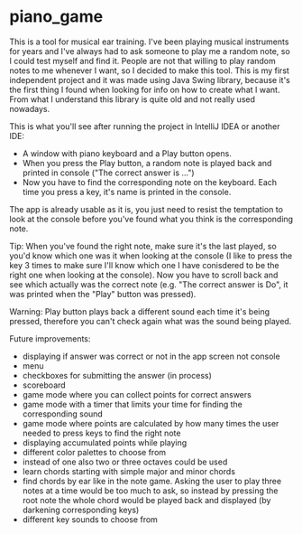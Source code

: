 # piano_game

This is a tool for musical ear training. I've been playing musical instruments for years and 
I've always had to ask someone to play me a random note, so I could test myself and find it. 
People are not that willing to play random notes to me whenever I want, so I decided to make 
this tool. This is my first independent project and it was made using Java Swing library, because 
it's the first thing I found when looking for info on how to create what I want. From what I 
understand this library is quite old and not really used nowadays.

This is what you'll see after running the project in IntelliJ IDEA or another IDE: 
- A window with piano keyboard and a Play button opens. 
- When you press the Play button, a random note is played back and printed in console ("The 
correct answer is ...") 
- Now you have to find the corresponding note on the keyboard. Each time you press a key, it's 
name is printed in the console. 
 
The app is already usable as it is, you just need to resist the temptation to look at 
the console before you've found what you think is the corresponding note. 

Tip: When you've found the right note, make sure it's the last played, so you'd know which one
was it when looking at the console (I like to press the key 3 times to make sure I'll know which
one I have conisdered to be the right one when looking at the console). Now you have to scroll 
back and see which actually was the correct note (e.g. "The correct answer is Do", it was printed 
when the "Play" button was pressed).

Warning: Play button plays back a different sound each time it's being pressed, therefore you can't 
check again what was the sound being played. 

Future improvements:
- displaying if answer was correct or not in the app screen not console
- menu 
- checkboxes for submitting the answer (in process)
- scoreboard
- game mode where you can collect points for correct answers 
- game mode with a timer that limits your time for finding the corresponding sound 
- game mode where points are calculated by how many times the user needed to press
keys to find the right note
- displaying accumulated points while playing 
- different color palettes to choose from
- instead of one also two or three octaves could be used 
- learn chords starting with simple major and minor chords
- find chords by ear like in the note game. Asking the user to play three notes at 
a time would be too much to ask, so instead by pressing the root note the whole 
chord would be played back and displayed (by darkening corresponding keys)
- different key sounds to choose from

